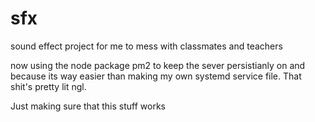 # sfx

sound effect project for me to mess with classmates and teachers

now using the node package pm2 to keep the sever persistianly on and because its way easier than making my own systemd service file. 
That shit's pretty lit ngl.

Just making sure that this stuff works

